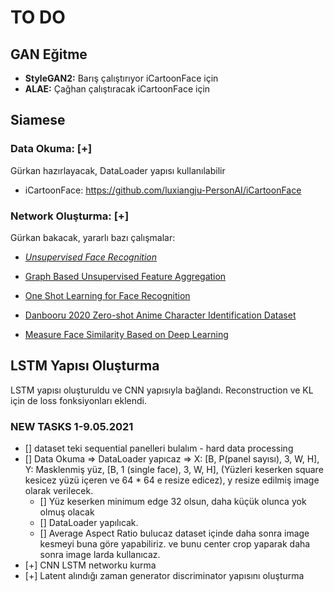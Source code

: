 
# TO DO

## GAN Eğitme

- **StyleGAN2:** Barış çalıştırıyor iCartoonFace için
- **ALAE:** Çağhan çalıştıracak iCartoonFace için

## Siamese

### **Data Okuma:** [+]

Gürkan hazırlayacak, DataLoader yapısı kullanılabilir 
- iCartoonFace: https://github.com/luxiangju-PersonAI/iCartoonFace

### **Network Oluşturma:**  [+]

Gürkan bakacak, yararlı bazı çalışmalar:

- [*Unsupervised Face Recognition*](https://arxiv.org/pdf/1803.01260.pdf)

- [Graph Based Unsupervised Feature Aggregation](https://openaccess.thecvf.com/content_ICCVW_2019/papers/LSR/Cheng_A_Graph_Based_Unsupervised_Feature_Aggregation_for_Face_Recognition_ICCVW_2019_paper.pdf)

- [One Shot Learning for Face Recognition](https://github.com/avillemin/One-Shot-Learning-for-Face-Recognition)

- [Danbooru 2020 Zero-shot Anime Character Identification Dataset](https://github.com/kosuke1701/ZACI-20-dataset)

- [Measure Face Similarity Based on Deep Learning](http://www.diva-portal.se/smash/get/diva2:1361888/FULLTEXT01.pdf)

## LSTM Yapısı Oluşturma

LSTM yapısı oluşturuldu ve CNN yapısıyla bağlandı. Reconstruction ve KL için de loss fonksiyonları eklendi.

### NEW TASKS 1-9.05.2021

- [] dataset teki sequential panelleri bulalım - hard data processing 
- [] Data Okuma => DataLoader yapıcaz => X: [B, P(panel sayısı), 3, W, H], Y: Masklenmiş yüz, [B, 1 (single face), 3, W, H], (Yüzleri keserken square kesicez yüzü içeren ve 64 * 64 e resize edicez), y resize edilmiş image olarak verilecek. 
	- [] Yüz keserken minimum edge 32 olsun, daha küçük olunca yok olmuş olacak
	- [] DataLoader yapılıcak.
	- [] Average Aspect Ratio bulucaz dataset içinde daha sonra image kesmeyi buna göre yapabiliriz. ve bunu center crop yaparak daha sonra image larda kullanıcaz. 
- [+] CNN LSTM networku kurma
- [+] Latent alındığı zaman generator discriminator yapısını oluşturma

